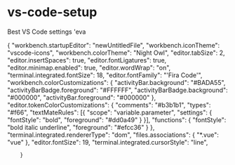 # vs-code-setup
Best VS Code settings 'eva

{
    "workbench.startupEditor": "newUntitledFile",
    "workbench.iconTheme": "vscode-icons",
    "workbench.colorTheme": "Night Owl",
    "editor.tabSize": 2,
    "editor.insertSpaces": true,
    "editor.fontLigatures": true,
    "editor.minimap.enabled": true,
    "editor.wordWrap": "on",
    "terminal.integrated.fontSize": 18,
    "editor.fontFamily": "'Fira Code'",
    "workbench.colorCustomizations": {
            "activityBar.background": "#BADA55",
            "activityBarBadge.foreground": "#FFFFFF",
            "activityBarBadge.background": "#000000",
            "activityBar.foreground": "#000000"
        },
        "editor.tokenColorCustomizations": {
            "comments": "#b3b1b1",
            "types": "#f66",
            "textMateRules": [{
              "scope": "variable.parameter",
              "settings": {
                "fontStyle": "bold",
                "foreground": "#dd0a49"
              }
            }],
            "functions": {
              "fontStyle": "bold italic underline",
               "foreground": "#efcc36"
            }
          },
          "terminal.integrated.rendererType": "dom",
          "files.associations": {
            "*.vue": "vue"
          },
          "editor.fontSize": 19,
          "terminal.integrated.cursorStyle": "line",
          
        }
